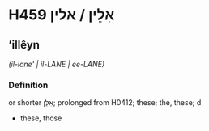 # H459 אִלֵּין / אלין

## ʼillêyn

_(il-lane' | il-LANE | ee-LANE)_

### Definition

or shorter אִלֵּן; prolonged from H0412; these; the, these; d

- these, those
